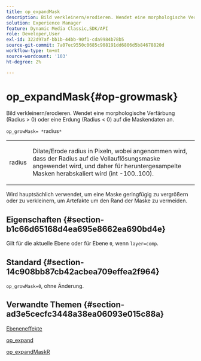 ```yaml
---
title: op_expandMask
description: Bild verkleinern/erodieren. Wendet eine morphologische Verfärbung (Radius > 0) oder eine Erdung (Radius < 0) auf die Maskendaten an.
solution: Experience Manager
feature: Dynamic Media Classic,SDK/API
role: Developer,User
exl-id: 322d97af-bb1b-44bb-90f1-cda9984b78b5
source-git-commit: 7a07ec9550c0685c908191dd6806d5b84678820d
workflow-type: tm+mt
source-wordcount: '103'
ht-degree: 2%

---
```


# op_expandMask{#op-growmask}

Bild verkleinern/erodieren. Wendet eine morphologische Verfärbung (Radius > 0) oder eine Erdung (Radius &lt; 0) auf die Maskendaten an.

`op_growMask= *`radius`*`

<table id="simpletable_3BAA4523D29E447FA7A4C9009B3E8344"> 
 <tr class="strow"> 
  <td class="stentry"> <p><span class="varname"> radius</span> </p> </td> 
  <td class="stentry"> <p>Dilate/Erode radius in Pixeln, wobei angenommen wird, dass der Radius auf die Vollauflösungsmaske angewendet wird, und daher für heruntergesampelte Masken herabskaliert wird (int -100..100). </p></td> 
 </tr> 
</table>

Wird hauptsächlich verwendet, um eine Maske geringfügig zu vergrößern oder zu verkleinern, um Artefakte um den Rand der Maske zu vermeiden.

## Eigenschaften {#section-b1c66d65168d4ea695e8662ea690bd4e}

Gilt für die aktuelle Ebene oder für Ebene `0`, wenn `layer=comp`.

## Standard {#section-14c908bb87cb42acbea709effea2f964}

`op_growMask=0`, ohne Änderung.

## Verwandte Themen {#section-ad3e5cecfc3448a38ea06093e015c88a}

[Ebeneneffekte](../../../../../is-api/http-ref/image-serving-api-ref/c-http-protocol-reference/c-syntax-and-features/r-layer-effects.md#reference-82a6b5311b3d4471ad2799adb3b2201c)

[op_expand](../../../../../is-api/http-ref/image-serving-api-ref/c-http-protocol-reference/c-command-reference/r-op-grow.md#reference-f95f3291c78c42b9a34b1b7e177e739a)

[op_expandMaskR](../../../../../is-api/http-ref/image-serving-api-ref/c-http-protocol-reference/c-command-reference/r-op-growmaskr.md#reference-8092864159ae43c490821b9590d7709a)
